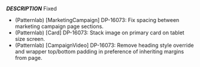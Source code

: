 ___DESCRIPTION___
Fixed
- (Patternlab) [MarketingCampaign] DP-16073: Fix spacing between marketing campaign page sections. 
- (Patternlab) [Card] DP-16073: Stack image on primary card on tablet size screen. 
- (Patternlab) [CampaignVideo] DP-16073: Remove heading style override and wrapper top/bottom padding in preference of inheriting margins from page.